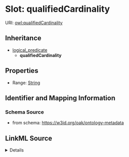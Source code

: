

# Slot: qualifiedCardinality

URI: [owl:qualifiedCardinality](http://www.w3.org/2002/07/owl#qualifiedCardinality)




## Inheritance

* [logical_predicate](logical_predicate.md)
    * **qualifiedCardinality**









## Properties

* Range: [String](String.md)





## Identifier and Mapping Information







### Schema Source


* from schema: https://w3id.org/oak/ontology-metadata




## LinkML Source

<details>
```yaml
name: qualifiedCardinality
from_schema: https://w3id.org/oak/ontology-metadata
rank: 1000
is_a: logical_predicate
slot_uri: owl:qualifiedCardinality
alias: qualifiedCardinality
range: string

```
</details>
